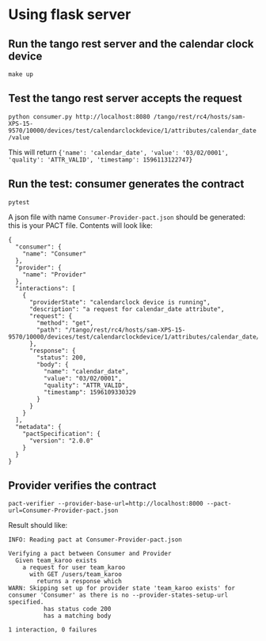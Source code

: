 # Using flask server


## Run the tango rest server and the calendar clock device

`make up`

## Test the tango rest server accepts the request

`python consumer.py http://localhost:8080 /tango/rest/rc4/hosts/sam-XPS-15-9570/10000/devices/test/calendarclockdevice/1/attributes/calendar_date/value`

This will return `{'name': 'calendar_date', 'value': '03/02/0001', 'quality': 'ATTR_VALID', 'timestamp': 1596113122747}`

## Run the test: consumer generates the contract

`pytest`


A json file with name `Consumer-Provider-pact.json` should be generated: this is your PACT file. Contents will look like:
```
{
  "consumer": {
    "name": "Consumer"
  },
  "provider": {
    "name": "Provider"
  },
  "interactions": [
    {
      "providerState": "calendarclock device is running",
      "description": "a request for calendar_date attribute",
      "request": {
        "method": "get",
        "path": "/tango/rest/rc4/hosts/sam-XPS-15-9570/10000/devices/test/calendarclockdevice/1/attributes/calendar_date/value"
      },
      "response": {
        "status": 200,
        "body": {
          "name": "calendar_date",
          "value": "03/02/0001",
          "quality": "ATTR_VALID",
          "timestamp": 1596109330329
        }
      }
    }
  ],
  "metadata": {
    "pactSpecification": {
      "version": "2.0.0"
    }
  }
}

```

## Provider verifies the contract

`pact-verifier --provider-base-url=http://localhost:8000 --pact-url=Consumer-Provider-pact.json`

Result should like:

```
INFO: Reading pact at Consumer-Provider-pact.json

Verifying a pact between Consumer and Provider
  Given team_karoo exists
    a request for user team_karoo
      with GET /users/team_karoo
        returns a response which
WARN: Skipping set up for provider state 'team_karoo exists' for consumer 'Consumer' as there is no --provider-states-setup-url specified.
          has status code 200
          has a matching body

1 interaction, 0 failures

```